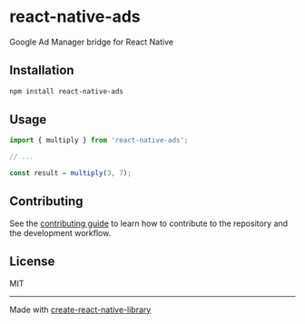 # react-native-ads

Google Ad Manager bridge for React Native

## Installation

```sh
npm install react-native-ads
```

## Usage


```js
import { multiply } from 'react-native-ads';

// ...

const result = multiply(3, 7);
```

## Contributing

See the [contributing guide](CONTRIBUTING.md) to learn how to contribute to the repository and the development workflow.

## License

MIT

---

Made with [create-react-native-library](https://github.com/callstack/react-native-builder-bob)
